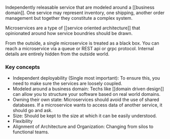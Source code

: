 Independently releasable service that are modeled around a [[business domain]]. One service may represent inventory, one shipping, another order management but together they constitute a complex system.

Microservices are a type of [[service oriented architecture]] that opinionated around how service boundries should be drawn.

From the outside, a single microservice is treated as a black box. You can reach a microservice via a queue or REST api or grpc protocol. Internal details are entirely hidden from the outside world.

### Key concepts
* Independent deployability (Single most important): To ensure this, you need to make sure the services are loosely coupled.
* Modeled around a business domain: Techs like [[domain driven design]] can allow you to structure your software based on real world domains.
* Owning their own state: Microservices should avoid the use of shared databases. If a microservice wants to access data of another service, it should go and ask.
* Size: Should be kept to the size at which it can be easily understood.
* Flexibility
* Alignment of Architecture and Organization: Changing from silos to functional teams.